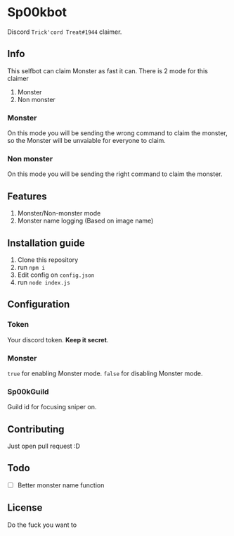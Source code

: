 # Sp00kbot

Discord ``Trick'cord Treat#1944`` claimer.

## Info
This selfbot can claim Monster as fast it can.
There is 2 mode for this claimer
1. Monster
2. Non monster


### Monster
On this mode you will be sending the wrong command to claim the monster, so the Monster will be unvaiable for everyone to claim.
### Non monster
On this mode you will be sending the right command to claim the monster.

## Features
1. Monster/Non-monster mode
2. Monster name logging (Based on image name)

## Installation guide
1. Clone this repository
2. run ``npm i``
3. Edit config on ``config.json``
4. run ``node index.js``

## Configuration
### Token
Your discord token. **Keep it secret**.
### Monster
``true`` for enabling Monster mode.
``false`` for disabling Monster mode.
### Sp00kGuild
Guild id for focusing sniper on.

## Contributing
Just open pull request :D

## Todo

 - [ ] Better monster name function
 
## License
Do the fuck you want to